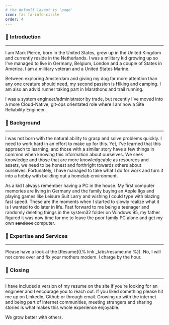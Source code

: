 ```yaml
---
# the default layout is 'page'
icon: fas fa-info-circle
order: 4
---
```


### 🔻 Introduction
___

I am Mark Pierce, born in the United States, grew up in the United Kingdom and currently reside in the Netherlands. I was a military kid growing up so I've managed to live in Germany, Belgium, London and a couple of States in America. I am a military veteran and a United States Marine.

Between exploring Amsterdam and giving my dog far more attention than any one creature should need, my second passion is Hiking and camping. I am also an advid runner taking part in Marathons and trail running.

I was a system engineer/administrator by trade, but recently I've moved into a more Cloud-Native, git-ops orientated role where I am now a Site Reliability Engineer.


### 🔻 Background
___

I was not born with the natural ability to grasp and solve problems quickly. I need to work hard in an effort to make up for this. Yet, I've learned that this approach to learning, and those with a similar story have a few things in common when knowing this information about ourselves. We seek knowledge and those that are more knowledgeable as resources and assets, we need to be honest and forthright towards others about ourselves. Fortunately, I have managed to take what I do for work and turn it into a hobby with building out a homelab environment.

As a kid I always remember having a PC in the house. My first computer memories are living in Germany and the family buying an Apple IIgs and playing games like Leisure Suit Larry and wishing I could type with blazing fast speed. These are the moments when I started to slowly realize what it is I wanted to do later in life. Fast forward to me being a teenager and randomly deleting things in the system32 folder on Windows 95, my father figured it was now time for me to leave the poor family PC alone and get my own ~~sandbox~~ computer.


### 🔻 Expertise and Services
___

Please have a look at the [Resume]({% link _tabs/resume.md %}). 
No, I will not come over and fix your mothers modem. I charge by the hour.


### 🔻 Closing
___

I have included a version of my resume on the site if you're looking for an engineer and I encourage you to reach out. If you liked something please hit me up on Linkedin, Github or through email. Growing up with the internet and being part of internet communities, meeting strangers and sharing stories is what makes this whole experience enjoyable.

We grow better with others.